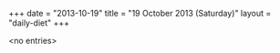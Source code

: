 +++
date = "2013-10-19"
title = "19 October 2013 (Saturday)"
layout = "daily-diet"
+++


\<no entries\>

